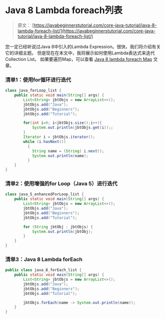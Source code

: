 # Java 8 Lambda foreach列表

> 原文： [https://javabeginnerstutorial.com/core-java-tutorial/java-8-lambda-foreach-list/](https://javabeginnerstutorial.com/core-java-tutorial/java-8-lambda-foreach-list/)

您一定已经听说过Java 8中引入的Lambda Expression。很快，我们将介绍有关它的详细主题。 但是现在在本文中，我将展示如何使用Lambda表达式来迭代Collection List。 如果要遍历Map，可以查看 [Java 8 lambda foreach Map](https://javabeginnerstutorial.com/core-java-tutorial/java-8-lambda-foreach-map/) 文章。

### 清单1：使用for循环进行迭代

```java
class java_forLoop_list {
	public static void main(String[] args) {
		List<String> jbtObjs = new ArrayList<>();
		jbtObjs.add("Java");
		jbtObjs.add("Beginners");
		jbtObjs.add("Tutorial");

		for(int i=0; i<jbtObjs.size();i++){
			System.out.println(jbtObjs.get(i));;
		}
		Iterator i = jbtObjs.iterator();
		while (i.hasNext())
		  {
		    String name = (String) i.next();
		    System.out.println(name);
		  }
	}
}
```

### 清单2：使用增强的for Loop（Java 5）进行迭代

```java
class java_5_enhancedForLoop_list {
	public static void main(String[] args) {
		List<String> jbtObjs = new ArrayList<>();
		jbtObjs.add("Java");
		jbtObjs.add("Beginners");
		jbtObjs.add("Tutorial");

		for (String jbtObj : jbtObjs) {
			System.out.println(jbtObj);
		}
	}
}
```

### 清单3：Java 8 Lambda forEach

```java
public class java_8_forEach_list {
	public static void main(String[] args) {
		List<String> jbtObjs = new ArrayList<>();
		jbtObjs.add("Java");
		jbtObjs.add("Beginners");
		jbtObjs.add("Tutorial");

		jbtObjs.forEach(name -> System.out.println(name));
	}
}
```